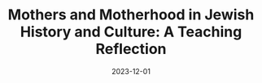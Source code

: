 ---
title: "Mothers and Motherhood in Jewish History and Culture: A Teaching Reflection"
collection: publications
category: other
permalink: /publication/2023-12-01-motherhood
excerpt: 'In this edited conversation, Jessica Kirzane and I reflect on the course we taught in Spring 2022 on mothers and motherhood in Jewish history and culture.'
date: 2023-12-01
venue: 'AJS Perspectives'
paperurl: 'https://www.associationforjewishstudies.org/docs/default-source/ajs-perspectives/ajs_perspectives-mother-issue-website.pdf?Status=Master&sfvrsn=f80c815c_11'
citation: 'Kirzane, Jessica, and Elena Hoffenberg. “Mothers and Motherhood in Jewish History and Culture: A Teaching Reflection.” *AJS Perspectives*, Winter 2023, 90–92.'
---